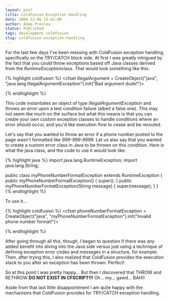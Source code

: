 ```yaml
---
layout: post
title: ColdFusion Exception Handling
date: 2006-12-06 15:41:00
author: Adam Presley
status: Published
tags: development coldfusion
slug: coldfusion-exception-handling
---
```


For the last few days I've been messing with ColdFusion exception
handling, specifically on the TRY/CATCH block side. At first I was
greatly intrigued by the fact that you could throw exceptions based off
Java classes derived from the *RuntimeException*class. That would look
something like this.  

{% highlight coldfusion %}
<cfset illegalArgument = CreateObject("java", "java.lang.IllegalArgumentException").init("Bad argument dude!")>

<cftry>
	<!--- Do some code here. Throw a fake exception for demonstration purposes --->
	<cfif 1 NEQ 2><cfthrow object="#illegalArgument#"></cfif>

<cfcatch type="Any">
	<cfdump var="#CFCATCH#">
</cfcatch>
</cftry>
{% endhighlight %}

This code instantiates an object of type *IllegalArgumentException* and
throws an error upon a test condition failure (albeit a false one). This
may not seem like much on the surface but what this means is that you
can create your own custom exception classes to handle conditions where
an error should occur, and you'd like execution flow to cease and be
rerouted.  
  
Let's say that you wanted to throw an error if a phone number posted to
the page wasn't formatted like *999-999-9999*. Let us also say that you
wanted to create a custom error class in Java to be thrown on this
condition. Here is what the java class, and the code to use it would
look like.  
  
{% highlight java %}
import java.lang.RuntimeException;
import java.lang.String;

public class myPhoneNumberFormatException extends RuntimeException {
	public myPhoneNumberFormatException() { super(); }
	public myPhoneNumberFormatException(String message) { super(message); }
}
{% endhighlight %}

To use it...  

{% highlight coldfusion %}
<cfset phoneNumberFormatException = CreateObject("java", "myPhoneNumberFormatException").init("Invalid phone number format!")>

<cftry>
	<cfif NOT phoneNumber.trim().matches('[0-9]{3}-[0-9]{3}-[0-9]{4}'>
		<cfthrow object="#phoneNumberFormatException#">
	</cfif>

<cfcatch type="Any">
	<cfdump var="#CFCATCH#">
</cfcatch>
</cftry>
{% endhighlight %}

After going through all this, though, I began to question if there was
any added benefit into diving into the Java side versus just using a
technique of defining exception error codes and messages in a structure,
for example. Then, after trying this, I also realized that ColdFusion
provides the execution stack to you after an exception has been thrown.
Perfect!  
  
So at this point I was pretty happy... But then I discovered that THROW
and RETHROW **DO NOT EXIST IN CFSCRIPT!!!** Oh... my... gawd... BAH!!  
  
Aside from that last little disappointment I am quite happy with the
mechanisms that ColdFusion provides for TRY/CATCH exception handling.
